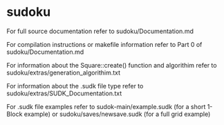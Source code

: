 # sudoku

For full source documentation refer to sudoku/Documentation.md

For compilation instructions or makefile information refer to Part 0 of sudoku/Documentation.md

For information about the Square::create() function and algorithim refer to sudoku/extras/generation_algorithim.txt

For information about the .sudk file type refer to sudoku/extras/SUDK_Documentation.txt

For .sudk file examples refer to sudok-main/example.sudk (for a short 1-Block example) or sudoku/saves/newsave.sudk (for a full grid example)

